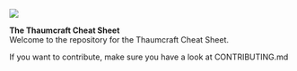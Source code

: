 ![](http://vazkii.us/guide/images/logo.png)  

**The Thaumcraft Cheat Sheet**  
Welcome to the repository for the Thaumcraft Cheat Sheet.  
  
If you want to contribute, make sure you have a look at CONTRIBUTING.md